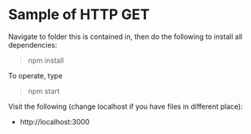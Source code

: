 # Sample of HTTP GET

Navigate to folder this is contained in, then do the following to install all dependencies:

> npm install

To operate, type 

> npm start

Visit the following (change localhost if you have files in different place):

- http://localhost:3000
